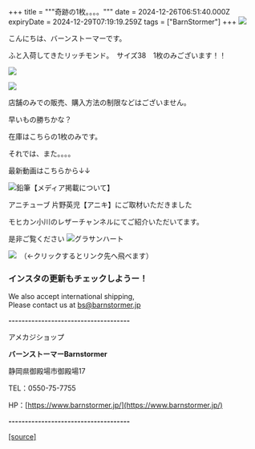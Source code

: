 +++
title = """奇跡の1枚。。。。"""
date = 2024-12-26T06:51:40.000Z
expiryDate = 2024-12-29T07:19:19.259Z
tags = ["BarnStormer"]
+++
[![](https://stat.ameba.jp/user_images/20231023/16/barnstormer-go/b2/03/p/o0420015015354743273.png)](https://ameblo.jp/barnstormer-go/entry-12825670498.html)

こんにちは、バーンストーマーです。

ふと入荷してきたリッチモンド。　サイズ38　1枚のみございます！！

[![](https://stat.ameba.jp/user_images/20241226/14/barnstormer-go/56/03/j/o0466070015525943485.jpg)](https://stat.ameba.jp/user_images/20241226/14/barnstormer-go/56/03/j/o0466070015525943485.jpg)

[![](https://stat.ameba.jp/user_images/20241226/14/barnstormer-go/82/eb/j/o0466070015525943486.jpg)](https://stat.ameba.jp/user_images/20241226/14/barnstormer-go/82/eb/j/o0466070015525943486.jpg)

店舗のみでの販売、購入方法の制限などはございません。

早いもの勝ちかな？

在庫はこちらの1枚のみです。

それでは、また。。。。

最新動画はこちらから↓↓

![鉛筆](https://stat100.ameba.jp/blog/ucs/img/char/char3/519.png)【メディア掲載について】

アニチューブ 片野英児【アニキ】にご取材いただきました

モヒカン小川のレザーチャンネルにてご紹介いただいてます。

是非ご覧ください ![グラサンハート](https://stat100.ameba.jp/blog/ucs/img/char/char3/148.png)

[![](https://stat.ameba.jp/user_images/20230412/16/barnstormer-go/6a/23/p/o0108010815269242493.png)](https://www.instagram.com/barnstormer_daily/)　（←クリックするとリンク先へ飛べます）

### インスタの更新もチェックしようー！

We also accept international shipping,  
Please contact us at bs@barnstormer.jp

**\-------------------------------------**

アメカジショップ

**バーンストーマーBarnstormer**

静岡県御殿場市御殿場17

TEL：0550-75-7755

HP：[https://www.barnstormer.jp/](https://www.barnstormer.jp/)

**\-------------------------------------**

[[source]](https://ameblo.jp/barnstormer-go/entry-12880057968.html)
